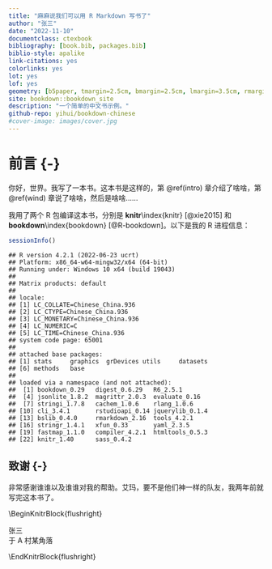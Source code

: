 ```yaml
--- 
title: "麻麻说我们可以用 R Markdown 写书了"
author: "张三"
date: "2022-11-10"
documentclass: ctexbook
bibliography: [book.bib, packages.bib]
biblio-style: apalike
link-citations: yes
colorlinks: yes
lot: yes
lof: yes
geometry: [b5paper, tmargin=2.5cm, bmargin=2.5cm, lmargin=3.5cm, rmargin=2.5cm]
site: bookdown::bookdown_site
description: "一个简单的中文书示例。"
github-repo: yihui/bookdown-chinese
#cover-image: images/cover.jpg
---
```




# 前言 {-}

你好，世界。我写了一本书。这本书是这样的，第 \@ref(intro) 章介绍了啥啥，第 \@ref(wind) 章说了啥啥，然后是啥啥……

我用了两个 R 包编译这本书，分别是 **knitr**\index{knitr} [@xie2015] 和 **bookdown**\index{bookdown} [@R-bookdown]。以下是我的 R 进程信息：


```r
sessionInfo()
```

```
## R version 4.2.1 (2022-06-23 ucrt)
## Platform: x86_64-w64-mingw32/x64 (64-bit)
## Running under: Windows 10 x64 (build 19043)
## 
## Matrix products: default
## 
## locale:
## [1] LC_COLLATE=Chinese_China.936 
## [2] LC_CTYPE=Chinese_China.936   
## [3] LC_MONETARY=Chinese_China.936
## [4] LC_NUMERIC=C                 
## [5] LC_TIME=Chinese_China.936    
## system code page: 65001
## 
## attached base packages:
## [1] stats     graphics  grDevices utils     datasets 
## [6] methods   base     
## 
## loaded via a namespace (and not attached):
##  [1] bookdown_0.29   digest_0.6.29   R6_2.5.1       
##  [4] jsonlite_1.8.2  magrittr_2.0.3  evaluate_0.16  
##  [7] stringi_1.7.8   cachem_1.0.6    rlang_1.0.6    
## [10] cli_3.4.1       rstudioapi_0.14 jquerylib_0.1.4
## [13] bslib_0.4.0     rmarkdown_2.16  tools_4.2.1    
## [16] stringr_1.4.1   xfun_0.33       yaml_2.3.5     
## [19] fastmap_1.1.0   compiler_4.2.1  htmltools_0.5.3
## [22] knitr_1.40      sass_0.4.2
```

## 致谢 {-}

非常感谢谁谁以及谁谁对我的帮助。艾玛，要不是他们神一样的队友，我两年前就写完这本书了。

\BeginKnitrBlock{flushright}<p class="flushright">张三  
于 A 村某角落</p>\EndKnitrBlock{flushright}

